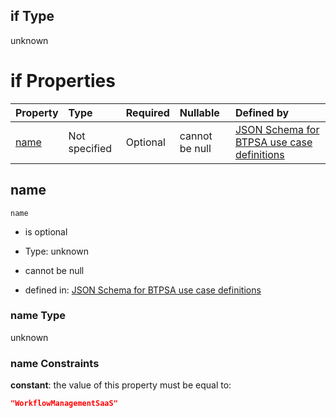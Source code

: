 ## if Type

unknown

# if Properties

| Property      | Type          | Required | Nullable       | Defined by                                                                                                                                                                                                        |
| :------------ | :------------ | :------- | :------------- | :---------------------------------------------------------------------------------------------------------------------------------------------------------------------------------------------------------------- |
| [name](#name) | Not specified | Optional | cannot be null | [JSON Schema for BTPSA use case definitions](btpsa-usecase-properties-services-items-allof-2-then-allof-57-if-properties-name.md "undefined#/properties/services/items/allOf/2/then/allOf/57/if/properties/name") |

## name



`name`

*   is optional

*   Type: unknown

*   cannot be null

*   defined in: [JSON Schema for BTPSA use case definitions](btpsa-usecase-properties-services-items-allof-2-then-allof-57-if-properties-name.md "undefined#/properties/services/items/allOf/2/then/allOf/57/if/properties/name")

### name Type

unknown

### name Constraints

**constant**: the value of this property must be equal to:

```json
"WorkflowManagementSaaS"
```
